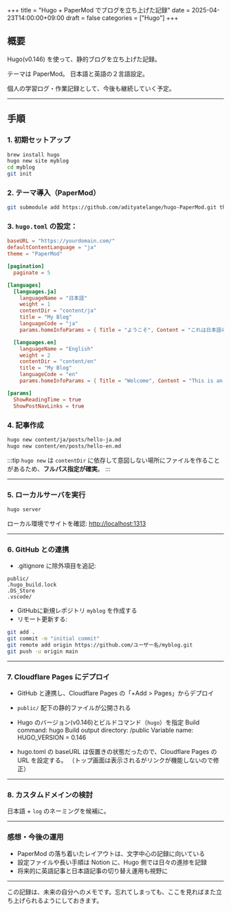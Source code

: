 +++
title = "Hugo + PaperMod でブログを立ち上げた記録"
date = 2025-04-23T14:00:00+09:00
draft = false
categories = ["Hugo"]
+++

## 概要

Hugo(v0.146) を使って、静的ブログを立ち上げた記録。

テーマは PaperMod。
日本語と英語の２言語設定。

個人の学習ログ・作業記録として、今後も継続していく予定。



---
## 手順

### 1. 初期セットアップ

```bash
brew install hugo
hugo new site myblog
cd myblog
git init
```

### 2. テーマ導入（PaperMod）

```bash
git submodule add https://github.com/adityatelange/hugo-PaperMod.git themes/PaperMod
```

### 3. `hugo.toml` の設定：

```toml
baseURL = "https://yourdomain.com/"
defaultContentLanguage = "ja"
theme = "PaperMod"

[pagination]
  paginate = 5

[languages]
  [languages.ja]
    languageName = "日本語"
    weight = 1
    contentDir = "content/ja"
    title = "My Blog"
    languageCode = "ja"
    params.homeInfoParams = { Title = "ようこそ", Content = "これは日本語のブログです。" }

  [languages.en]
    languageName = "English"
    weight = 2
    contentDir = "content/en"
    title = "My Blog"
    languageCode = "en"
    params.homeInfoParams = { Title = "Welcome", Content = "This is an English blog." }

[params]
  ShowReadingTime = true
  ShowPostNavLinks = true
```

### 4. 記事作成

```bash
hugo new content/ja/posts/hello-ja.md
hugo new content/en/posts/hello-en.md
```

:::tip
`hugo new` は `contentDir` に依存して意図しない場所にファイルを作ることがあるため、**フルパス指定が確実**。
:::

---
### 5. ローカルサーバを実行

```bash
hugo server
```

ローカル環境でサイトを確認: [http://localhost:1313](http://localhost:1313)

---
### 6. GitHub との連携


- .gitignore に除外項目を追記:


```
public/
.hugo_build.lock
.DS_Store
.vscode/
```

- GitHubに新規レポジトリ `myblog` を作成する
- リモート更新する:

```bash
git add .
git commit -m "initial commit"
git remote add origin https://github.com/ユーザー名/myblog.git
git push -u origin main
```


---

### 7. Cloudflare Pages にデプロイ

- GitHub と連携し、Cloudflare Pages の「+Add > Pages」からデプロイ
- `public/` 配下の静的ファイルが公開される
- Hugo のバージョン(v0.146)とビルドコマンド（`hugo`）を指定
  Build command: hugo
  Build output directory: /public
  Variable name: HUGO_VERSION = 0.146

- hugo.toml の baseURL は仮置きの状態だったので、Cloudflare Pages の URL を設定する。
（トップ画面は表示されるがリンクが機能しないので修正）
---

### 8. カスタムドメインの検討

日本語 + `log` のネーミングを候補に。

---


### 感想・今後の運用

- PaperMod の落ち着いたレイアウトは、文字中心の記録に向いている
- 設定ファイルや長い手順は Notion に、Hugo 側では日々の進捗を記録
- 将来的に英語記事と日本語記事の切り替え運用も視野に

---

この記録は、未来の自分へのメモです。忘れてしまっても、ここを見ればまた立ち上げられるようにしておきます。
